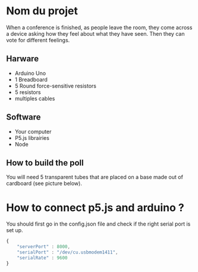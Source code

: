 # Nom du projet

When a conference is finished, as people leave the room, they come across a device asking how they feel about what they have seen. Then they can vote for different feelings.

## Harware

* Arduino Uno
* 1 Breadboard
* 5 Round force-sensitive resistors
* 5 resistors
* multiples cables

## Software

* Your computer
* P5.js librairies
* Node

## How to build the poll

You will need 5 transparent tubes that are placed on a base made out of cardboard (see picture below).

# How to connect p5.js and arduino ?

You should first go in the config.json file and check if the right serial port is set up.
```javascript
{
	"serverPort" : 8000,
	"serialPort" : "/dev/cu.usbmodem1411",
	"serialRate" : 9600
}
```

